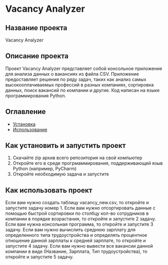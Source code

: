 # Vacancy Analyzer

## Название проекта

Vacancy Analyzer

## Описание проекта

Проект Vacancy Analyzer представляет собой консольное приложение для анализа данных о вакансиях из файла CSV. Приложение предоставляет решения по ряду задач, таких как анализ самых высокооплачиваемых профессий в разных компаниях, сортировка данных, поиск вакансий по компании и другие. Код написан на языке программирования Python.

## Оглавление

- [Установка](#как-установить-и-запустить-проект)
- [Использование](#как-использовать-проект)

## Как установить и запустить проект

1. Скачайте zip архив всего репозитория на свой компьютер
2. Откройте его в среде прогрмаммирования, поддерживающей языв Python (например, PyCharm)
3. Откройте необходимую задача и запустите

## Как использовать проект

Если вам нужно создать таблицу vacancy_new.csv, то откройте и запустите задачу номер 1.
Если вам нужно отсортировать данные с помощью быстрой сортировки по столбцу кол-во сотрудников в компании в порядке возрастания, то откройте и запустите 2 задачу.
Если вам нужна консольная программа, то откройте и запустите 3 задачу.
Если вам нужно вычислить среднюю зарплату для определенного типа трудоустройства и определять процентное отношение данной зарплаты к средней зарплате, то откройте и запустите 4 задачу.
Если вам нужно вывести все вакансии данной компании в виде (Название, Зарплата, Тип трудоустройства), то откройте и запустите 5 задачу.
